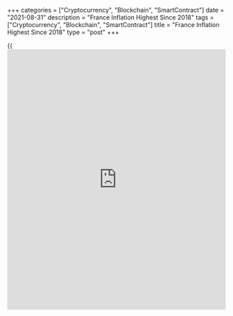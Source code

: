 +++
categories = ["Cryptocurrency", "Blockchain", "SmartContract"]
date = "2021-08-31"
description = "France Inflation Highest Since 2018"
tags = ["Cryptocurrency", "Blockchain", "SmartContract"]
title = "France Inflation Highest Since 2018"
type = "post"
+++

{{<iframe id="large-banner" src="https://www.bounty.group/#slide=17.0" width="100%" height="600" scrolling="no" style="border: 0px solid rgb(216, 221, 230); border-radius: 3px;">}}

France consumer prices grew at the fastest pace in nearly three years in
August largely driven by the rebound in manufactured goods prices linked
to the end of summer sales, the provisional estimate from the
statistical office Insee showed on Tuesday.

Consumer price inflation rose more-than-expected to 1.9 percent in
August from 1.2 percent in July. Economists had forecast the inflation
rate to rise to 1.7 percent.  
  
This was the highest since October 2018, when the price growth was 2.2
percent.

On a monthly basis, consumer prices gained 0.6 percent in August versus
a 0.1 percent rise in the previous month. Prices were forecast to climb
0.4 percent.

EU harmonized inflation advanced to 2.4 percent from 1.5 percent in the
previous month. This was also above economists' forecast of 2.1 percent.
Final data is due on September 15.

Month-on-month, the harmonized index of consumer prices climbed at a
faster pace of 0.7 percent after rising 0.1 percent in July. The HICP
was expected to rise 0.5 percent.

Manufactured product prices rebounded 1.3 percent and energy prices
advanced 12.7 percent annually. Food prices increased 1.2 percent and
services costs gained 0.7 percent.

Another report from the Insee showed that domestic producer price
inflation accelerated to 8.6 percent in July from 7.6 percent a month
ago. On month, the producer price index rose 1.3 percent after climbing
1.1 percent in June.

For comments and feedback [contact](https://www.playgroundfx.com/contact/): editorial@rtt[news](https://www.letsplayfx.com/blog/forex-news-website/).com

[Economic News][1]

 **What parts of the world are seeing the best (and worst) economic
performances lately? Click[here][2] to check out our [Econ Scorecard][2]
and find out! See up-to-the-moment [ranking](https://www.playgroundfx.com/blog/crypto-exchange-ranking/)s for the best and worst
performers in [GDP][3], [unemployment rate][4], [inflation][5] and much
more.**

   1. www.rtt[news](https://www.letsplayfx.com/blog/forex-news-website/).com/Content/EconomicNews.aspx
   2. www.rtt[news](https://www.letsplayfx.com/blog/forex-news-website/).com/economic-scorecard/world-rank/unemployment-rate/highest-performance.aspx
   3. www.rtt[news](https://www.letsplayfx.com/blog/forex-news-website/).com/economic-scorecard/world-rank/GDP/highest-performance.aspx
   4. www.rtt[news](https://www.letsplayfx.com/blog/forex-news-website/).com/economic-scorecard/world-rank/unemployment-rate/lowest-performance.aspx
   5. www.rtt[news](https://www.letsplayfx.com/blog/forex-news-website/).com/economic-scorecard/world-rank/CPI/highest-performance.aspx